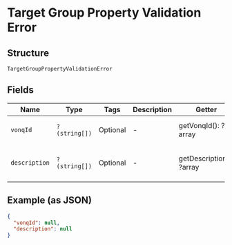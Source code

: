 
# Target Group Property Validation Error

## Structure

`TargetGroupPropertyValidationError`

## Fields

| Name | Type | Tags | Description | Getter | Setter |
|  --- | --- | --- | --- | --- | --- |
| `vonqId` | `?(string[])` | Optional | - | getVonqId(): ?array | setVonqId(?array vonqId): void |
| `description` | `?(string[])` | Optional | - | getDescription(): ?array | setDescription(?array description): void |

## Example (as JSON)

```json
{
  "vonqId": null,
  "description": null
}
```

